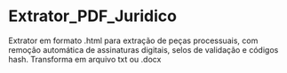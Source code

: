 # Extrator_PDF_Juridico
Extrator em formato .html para extração de peças processuais, com remoção automática de assinaturas digitais, selos de validação e códigos hash. Transforma em arquivo txt ou .docx
